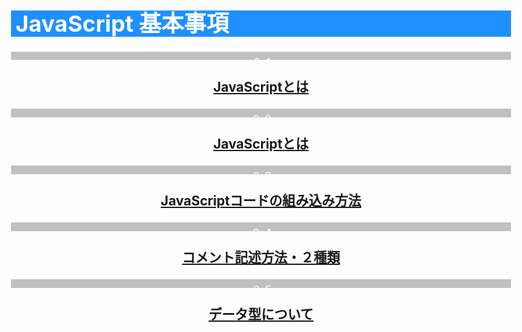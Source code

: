 <div class="hx">

# JavaScript 基本事項

</div><div class="sect"><hr>

### [JavaScriptとは](#01)

</div><div class="sect"><hr>

### [JavaScriptとは](#01)

</div><div class="sect"><hr>

### [JavaScriptコードの組み込み方法](#02)

</div><div class="sect"><hr>

### [コメント記述方法・２種類](#03)

</div><div class="sect"><hr>

### [データ型について](#04)

</div>

<!--/////////////////////-->
<br><canvas width="20" height="2000" style="border: none;"></canvas>
<style>
body {
    max-width:800px;
    margin-right: auto;
    margin-left : auto;
    font-size: 18px;
    /*color: white; color:black;***********/
    /*color: deepskyblue;*/
    line-height: 1.5em
    /*
    font-family: 'Hiragino Kaku Gothic ProN', Meiryo, Helvetica, Arial, sans-serif;
    */
}
pre {
    /*background-color: #f8f8ff;*/
}
pre code {
    /*color: white; color: black;***********/
    /*color: deepskyblue;*/
    /*background-color: #f8f8ff;*/
    font-size: 18px;
    line-height: 1.2em
}

code {
    /*background-color: #f8f8ff;*/
    /*font-size: 15px;*/
}

.hljs-comment {
    font-style: normal;
    /*color: orange; color:darkred;*********/
    color: orange;
}

/*---リストの行間を設定---*/
li{
    margin-top: .2em;
    margin-bottom: .2em;
}

/*---見出し--- 見出しと見出しの大きさに対応するクラス名---*/

div.hx{
    margin-top: 1%;
    margin-bottom: 1%;
}

div.hx h1{
    padding: .2em;
    background-color: dodgerblue;
    color: white;
}
div.hx h2{
    padding: .2em;
    background-color: blue;
    color: white;
}
div.hx h3{
    padding-left: .2em;
    padding-right: .2em;
    background-color: darkblue;
    color: white;
}
div.hx h4{
    border-bottom: 1px solid orange;
    border-left: 8px solid orange;
    padding-left: .4em;
    padding-right: .4em;
    background-color: beige;
    color: black;
}
/*---表---*/
table{
    background-color: darkgreen;
    border-collapse: separate;
    border: 0px solid darkgreen;
    border-spacing: 2px;
    color: black;
}
th{
    background-color: lightgreen;
    color: black;
}
td{
    background-color: lightcyan;
    padding: 0 .3em;
}

tr:nth-child(2n) td{
    background-color: cornsilk;
}
/*---水平線を利用した章と節の連番---*/
body {
  counter-reset: chap- 0;
  /*width: 40em;*/
}
div.chapx {
  counter-reset: chap- 0;
}

div.chap {
  margin-top: 1%;
  margin-bottom: 1%;
  text-align: center;
  counter-increment: chap-;
  counter-reset: sect- 0;
}

div.chap hr {
  margin: 0;
  border: none;
  /*text-align: left;*/
  background-color: #666;
  color: white;
  line-height: 1.5em;
  padding: .5em 0 .2em .2em;
}

div.chap hr::before {
  content: counter(chap-);/* "章."*/
}

div.chapx {
  /*■■■■■■■■■■■*/
  counter-reset: chap- 0;
}

div.sectx {
  /*■■■■■■■■■■■*/
  counter-reset: sect- 0;
}

div.sect {
  margin-top: 1%;
  margin-bottom: 1%;
  text-align: center;
  counter-increment: sect-;
}
div.sect hr {
  margin: 0;
  border: none;
  /*text-align: left;*/
  background-color: silver;
  color: white;
  line-height: 1.0em;
  padding: .5em 0 .2em .2em;
}

div.sect hr::before {
  content: counter(chap-) "-" counter(sect-);
}


/*---赤色強調表示---*/
span.red- {
  color: red;
  font-weight: bold;
}
div.cent {
  margin-top: 1%;
  margin-bottom: 1%;
  text-align: center;
}
div.cent hr {
  margin: 0;
}
/*---青色強調表示---*/
span.blue- {
  color: lightblue;
  font-weight: bold;
}
/*---黄色強調表示---*/
span.yellow- {
  color: darkred;
  background-color: yellow;
  padding: 0 .3em;
  font-weight: bold;
}
/*---黄色強調表示---*/
div.yellow- {
  color: darkred;
  background-color: yellow;
  padding: .1em .3em;
  font-weight: bold;
}
/*---白抜き深緑色強調中央表示---*/
div.dark- {
  color: white;
  background-color: darkgreen;
  font-weight: bold;
  text-align: center;
}
</style>
